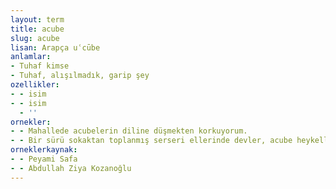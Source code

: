 ```yaml
---
layout: term
title: acube
slug: acube
lisan: Arapça uʿcūbe
anlamlar:
- Tuhaf kimse
- Tuhaf, alışılmadık, garip şey
ozellikler:
- - isim
- - isim
  - ''
ornekler:
- - Mahallede acubelerin diline düşmekten korkuyorum.
- - Bir sürü sokaktan toplanmış serseri ellerinde devler, acube heykeller 'Allah Allah!’ diye bağrışıyorlardı.
orneklerkaynak:
- - Peyami Safa
- - Abdullah Ziya Kozanoğlu
---
```

